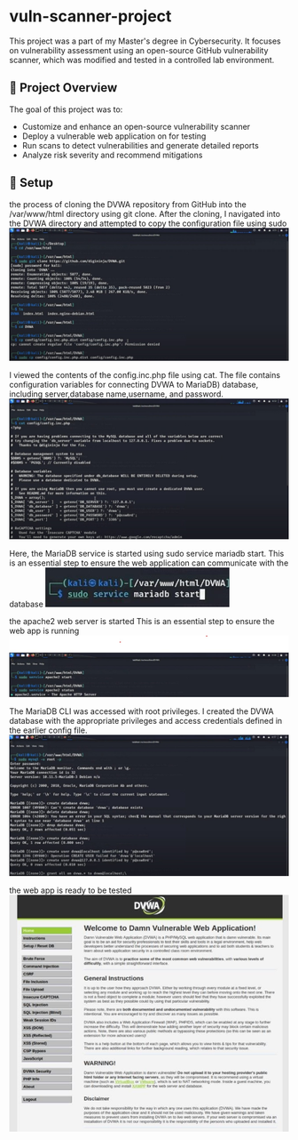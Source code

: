 # vuln-scanner-project
This project was a part of my Master's degree in Cybersecurity. It focuses on vulnerability assessment using an open-source GitHub vulnerability scanner, which was modified and tested in a controlled lab environment.

## 🔧 Project Overview

The goal of this project was to:
- Customize and enhance an open-source vulnerability scanner
- Deploy a vulnerable web application on for testing
- Run scans to detect vulnerabilities and generate detailed reports
- Analyze risk severity and recommend mitigations

## 📸 Setup
the process of cloning the DVWA repository from GitHub into the /var/www/html directory using git clone. After the cloning, I navigated into the DVWA directory and attempted to copy the configuration file using sudo
![Scanner Running](images/DVWA%201.jpg)

I viewed the contents of the config.inc.php file using cat. The file contains configuration variables for connecting DVWA to MariaDB) database, including server,database name,username, and password.
![Scanner Running](images/DVWA%202.jpg)

Here, the MariaDB service is started using sudo service mariadb start. This is an essential step to ensure the web application can communicate with the database
![Scanner Running](images/DVWA%203.jpg)

the apache2 web server is started This is an essential step to ensure the web app is running
![Scanner Running](images/DVWA%205.jpg)

The MariaDB CLI was accessed with root privileges. I created the DVWA database with the appropriate privileges and access credentials defined in the earlier config file.
![Scanner Running](images/DVWA%204.jpg)

the web app is ready to be tested
![Scanner Running](images/DVWA.jpg)
